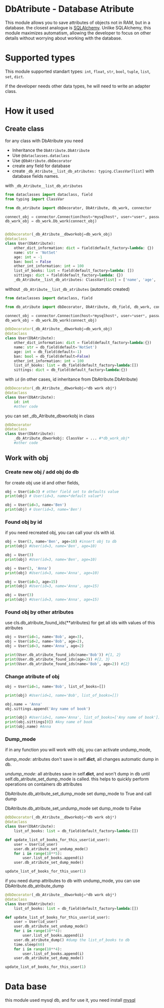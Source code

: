 DbAtribute - Database Atribute
=========================

This module allows you to save attributes of objects not in RAM, but in a database. the closest analogue is <a href='https://github.com/sqlalchemy/sqlalchemy'>SQLAlchemy</a>. Unlike SQLAlchemy, this module maximizes automatism, allowing the developer to focus on other details without worrying about working with the database.

# Supported types

This module supported standart types: `int`, `float`, `str`, `bool`, `tuple`, `list`, `set`, `dict`.

if the developer needs other data types, he will need to write an adapter class.

# How it used

## Create class

for any class with DbAtribute you need

* Inheritance the `DbAtribute.DbAtribute`
* Use `@dataclasses.dataclass`
* Use `@DbAtribute.dbDecorator`
* create any field for database
* create `_db_Atribute__list_db_atributes: typing.ClassVar[list]` with database fields names.

with `_db_Atribute__list_db_atributes`

```python
from dataclasses import dataclass, field
from typing import ClassVar

from db_atribute import dbDecorator, DbAtribute, db_work, connector

connect_obj = connector.Connection(host=*mysqlhost*, user=*user*, password=*password*, database=*database name*)
db_work_obj = db_work.Db_work(connect_obj)


@dbDecorator(_db_Atribute__dbworkobj=db_work_obj)
@dataclass
class User(DbAtribute):
    other_dict_information: dict = field(default_factory=lambda: {})
    name: str = 'NotSet'
    age: int = -1
    ban: bool = False
    other_int_information: int = 100
    list_of_books: list = field(default_factory=lambda: [])
    sittings: dict = field(default_factory=lambda: {})
    _db_Atribute__list_db_atributes: ClassVar[list] = ['name', 'age', 'ban', 'list_of_books', 'sittings']
```

without `_db_Atribute__list_db_atributes` (automatic created)

```python
from dataclasses import dataclass, field

from db_atribute import dbDecorator, DbAtribute, db_field, db_work, connector

connect_obj = connector.Connection(host=*mysqlhost*, user=*user*, password=*password*, database=*database name*)
db_work_obj = db_work.Db_work(connect_obj)

@dbDecorator(_db_Atribute__dbworkobj=db_work_obj)
@dataclass
class User(DbAtribute):
    other_dict_information: dict = field(default_factory=lambda:{})
    name: str = db_field(default='NotSet')
    age: int = db_field(default=-1)
    ban: bool = db_field(default=False)
    other_int_information: int = 100
    list_of_books: list = db_field(default_factory=lambda:[])
    sittings: dict = db_field(default_factory=lambda:{})
```

with `id` (in other cases, id inheritance from DbAtribute.DbAtribute)

```python
@dbDecorator(_db_Atribute__dbworkobj=*db work obj*)
@dataclass
class User(DbAtribute):
    id: int
    #other code
```

you can set _db_Atribute_dbworkobj in class

```python
@dbDecorator
@dataclass
class User(DbAtribute):
    _db_Atribute_dbworkobj: ClassVar = ... #*db_work_obj*
    #other code
```

## Work with obj

### Create new obj / add obj do db

for create obj use id and other fields,

```python
obj = User(id=3) # other field set to defaults value
print(obj) # User(id=3, name=*default value*)
```
```python
obj = User(id=3, name='Ben')
print(obj) # User(id=3, name='Ben')
```

### Found obj by id
if you need recreated obj, you can call your cls with id.

```python
obj = User(3, name='Ben', age=10) #insert obj to db
print(obj) #User(id=3, name='Ben', age=10)

obj = User(3)
print(obj) #User(id=3, name='Ben', age=10)

obj = User(3, 'Anna')
print(obj) #User(id=3, name='Anna', age=10)

obj = User(id=3, age=15)
print(obj) #User(id=3, name='Anna', age=15)

obj = User(3)
print(obj) #User(id=3, name='Anna', age=15)
```

### Found obj by other atributes

use cls.db_atribute_found_ids(**atributes) for get all ids with values of this atributes

```python
obj = User(id=1, name='Bob', age=3),
obj = User(id=2, name='Bob', age=2),
obj = User(id=3, name='Anna', age=2)

print(User.db_atribute_found_ids(name='Bob')) #{1, 2}
print(User.db_atribute_found_ids(age=2)) #{2, 3}
print(User.db_atribute_found_ids(name='Bob', age=2)) #{2}
```

### Change atribute of obj

```python
obj = User(id=1, name='Bob', list_of_books=[])

print(obj) #User(id=1, name='Bob', list_of_books=[])

obj.name = 'Anna'
obj.sittings.append('Any name of book')

print(obj) #User(id=1, name='Anna', list_of_books=['Any name of book'])
print(obj.sittings[0]) #Any name of book
print(obj.name) #Anna
```

### Dump_mode

if in any function you will work with obj, you can activate undump_mode,

*dump_mode*: atributes don't save in self.__dict__, all changes automatic dump in db.

*undump_mode*: all atributes save in self.__dict__, and won't dump in db until self.db_atribute_set_dump_mode is called. this helps to quickly perform operations on containers db attributes

DbAtribute.db_atribute_set_dump_mode set dump_mode to True and call dump

DbAtribute.db_atribute_set_undump_mode set dump_mode to False

```python
@dbDecorator(_db_Atribute__dbworkobj=*db work obj*)
@dataclass
class User(DbAtribute):
    list_of_books: list = db_field(default_factory=lambda:[])

def update_list_of_books_for_this_user(id_user):
    user = User(id_user)
    user.db_atribute_set_undump_mode()
    for i in range(10**5):
        user.list_of_books.append(i)
    user.db_atribute_set_dump_mode()

update_list_of_books_for_this_user(1)
```

if you need dump attributes to db with undump_mode, you can use DbAtribute.db_atribute_dump

```python
@dbDecorator(_db_Atribute__dbworkobj=*db work obj*)
@dataclass
class User(DbAtribute):
    list_of_books: list = db_field(default_factory=lambda:[])

def update_list_of_books_for_this_user(id_user):
    user = User(id_user)
    user.db_atribute_set_undump_mode()
    for i in range(10**4):
        user.list_of_books.append(i)
    user.db_atribute_dump() #dump the list_of_books to db
    time.sleep(60)
    for i in range(10**4):
        user.list_of_books.append(i)
    user.db_atribute_set_dump_mode()

update_list_of_books_for_this_user(1)
```

# Data base

this module used mysql db, and for use it, you need install <a href='https://www.mysql.com'>mysql</a>

